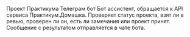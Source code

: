 Проект Практикума
Телеграм бот
Бот ассистент, обращается к API сервиса Практикум.Домашка.
Проверяет статус проекта, взят ли в ревью, проверен ли он, есть ли замечания или проект принят.
Сообщение с результатом отправляется в чате бота.